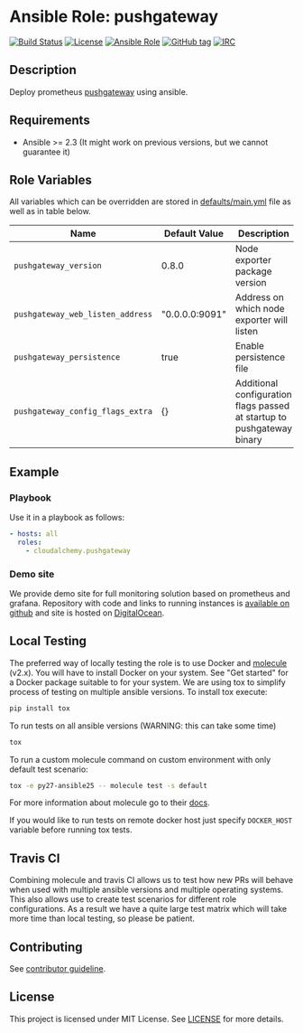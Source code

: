 # Ansible Role: pushgateway

[![Build Status](https://travis-ci.com/cloudalchemy/ansible-pushgateway.svg?branch=master)](https://travis-ci.com/cloudalchemy/ansible-pushgateway)
[![License](https://img.shields.io/badge/license-MIT%20License-brightgreen.svg)](https://opensource.org/licenses/MIT)
[![Ansible Role](https://img.shields.io/badge/ansible%20role-cloudalchemy.pushgateway-blue.svg)](https://galaxy.ansible.com/cloudalchemy/pushgateway/)
[![GitHub tag](https://img.shields.io/github/tag/cloudalchemy/ansible-pushgateway.svg)](https://github.com/cloudalchemy/ansible-pushgateway/tags)
[![IRC](https://img.shields.io/badge/irc.freenode.net-%23cloudalchemy-yellow.svg)](https://kiwiirc.com/nextclient/#ircs://irc.freenode.net/#cloudalchemy)

## Description

Deploy prometheus [pushgateway](https://github.com/prometheus/pushgateway) using ansible.

## Requirements

- Ansible >= 2.3 (It might work on previous versions, but we cannot guarantee it)

## Role Variables

All variables which can be overridden are stored in [defaults/main.yml](defaults/main.yml) file as well as in table below.

| Name           | Default Value | Description                        |
| -------------- | ------------- | -----------------------------------|
| `pushgateway_version` | 0.8.0 | Node exporter package version |
| `pushgateway_web_listen_address` | "0.0.0.0:9091" | Address on which node exporter will listen |
| `pushgateway_persistence` | true | Enable persistence file |
| `pushgateway_config_flags_extra` | {} | Additional configuration flags passed at startup to pushgateway binary |

## Example

### Playbook

Use it in a playbook as follows:
```yaml
- hosts: all
  roles:
    - cloudalchemy.pushgateway
```

### Demo site

We provide demo site for full monitoring solution based on prometheus and grafana. Repository with code and links to running instances is [available on github](https://github.com/cloudalchemy/demo-site) and site is hosted on [DigitalOcean](https://digitalocean.com).

## Local Testing

The preferred way of locally testing the role is to use Docker and [molecule](https://github.com/metacloud/molecule) (v2.x). You will have to install Docker on your system. See "Get started" for a Docker package suitable to for your system.
We are using tox to simplify process of testing on multiple ansible versions. To install tox execute:
```sh
pip install tox
```
To run tests on all ansible versions (WARNING: this can take some time)
```sh
tox
```
To run a custom molecule command on custom environment with only default test scenario:
```sh
tox -e py27-ansible25 -- molecule test -s default
```
For more information about molecule go to their [docs](http://molecule.readthedocs.io/en/latest/).

If you would like to run tests on remote docker host just specify `DOCKER_HOST` variable before running tox tests.

## Travis CI

Combining molecule and travis CI allows us to test how new PRs will behave when used with multiple ansible versions and multiple operating systems. This also allows use to create test scenarios for different role configurations. As a result we have a quite large test matrix which will take more time than local testing, so please be patient.

## Contributing

See [contributor guideline](CONTRIBUTING.md).

## License

This project is licensed under MIT License. See [LICENSE](/LICENSE) for more details.
